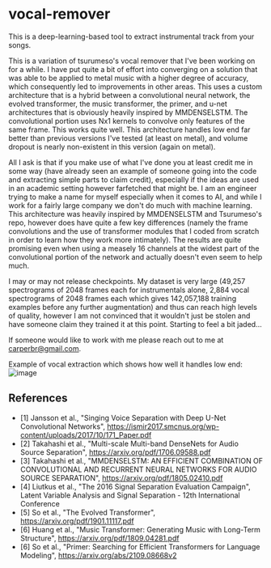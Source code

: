 # vocal-remover

This is a deep-learning-based tool to extract instrumental track from your songs.

This is a variation of tsurumeso's vocal remover that I've been working on for a while. I have put quite a bit of effort into converging on a solution that was able to be applied to metal music with a higher degree of accuracy, which consequently led to improvements in other areas. This uses a custom architecture that is a hybrid between a convolutional neural network, the evolved transformer, the music transformer, the primer, and u-net architectures that is obviously heavily inspired by MMDENSELSTM. The convolutional portion uses Nx1 kernels to convolve only features of the same frame. This works quite well. This architecture handles low end far better than previous versions I've tested (at least on metal), and volume dropout is nearly non-existent in this version (again on metal).

All I ask is that if you make use of what I've done you at least credit me in some way (have already seen an example of someone going into the code and extracting simple parts to claim credit), especially if the ideas are used in an academic setting however farfetched that might be. I am an engineer trying to make a name for myself especially when it comes to AI, and while I work for a fairly large company we don't do much with machine learning. This architecture was heavily inspired by MMDENSELSTM and Tsurumeso's repo, however does have quite a few key differences (namely the frame convolutions and the use of transformer modules that I  coded from scratch in order to learn how they work more intimately). The results are quite promising even when using a measely 16 channels at the widest part of the convolutional portion of the network and actually doesn't even seem to help much.

I may or may not release checkpoints. My dataset is very large (49,257 spectrograms of 2048 frames each for instrumentals alone, 2,884 vocal spectrograms of 2048 frames each which gives 142,057,188 training examples before any further augmentation) and thus can reach high levels of quality, however I am not convinced that it wouldn't just be stolen and have someone claim they trained it at this point. Starting to feel a bit jaded...

If someone would like to work with me please reach out to me at carperbr@gmail.com.

Example of vocal extraction which shows how well it handles low end:
![image](https://user-images.githubusercontent.com/30326384/167472544-8bacf9f4-3155-4ff7-9716-7a8e06d5bb70.png)

## References
- [1] Jansson et al., "Singing Voice Separation with Deep U-Net Convolutional Networks", https://ismir2017.smcnus.org/wp-content/uploads/2017/10/171_Paper.pdf
- [2] Takahashi et al., "Multi-scale Multi-band DenseNets for Audio Source Separation", https://arxiv.org/pdf/1706.09588.pdf
- [3] Takahashi et al., "MMDENSELSTM: AN EFFICIENT COMBINATION OF CONVOLUTIONAL AND RECURRENT NEURAL NETWORKS FOR AUDIO SOURCE SEPARATION", https://arxiv.org/pdf/1805.02410.pdf
- [4] Liutkus et al., "The 2016 Signal Separation Evaluation Campaign", Latent Variable Analysis and Signal Separation - 12th International Conference
- [5] So et al., "The Evolved Transformer", https://arxiv.org/pdf/1901.11117.pdf
- [6] Huang et al., "Music Transformer: Generating Music with Long-Term Structure", https://arxiv.org/pdf/1809.04281.pdf
- [6] So et al., "Primer: Searching for Efficient Transformers for Language Modeling", https://arxiv.org/abs/2109.08668v2
